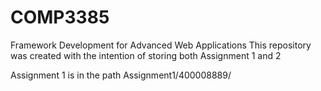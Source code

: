 # COMP3385
Framework Development for Advanced Web Applications
This repository was created with the intention of storing both Assignment 1 and 2

Assignment 1 is in the path Assignment1/400008889/
